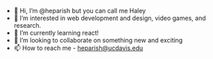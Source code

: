 - 👋 Hi, I’m @heparish but you can call me Haley
- 👀 I’m interested in web development and design, video games, and research.
- 🌱 I’m currently learning react!
- 💞️ I’m looking to collaborate on something new and exciting
- 📫 How to reach me - heparish@ucdavis.edu

<!---
heparish/heparish is a ✨ special ✨ repository because its `README.md` (this file) appears on your GitHub profile.
You can click the Preview link to take a look at your changes.
--->

